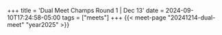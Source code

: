 +++
title = 'Dual Meet Champs Round 1 | Dec 13'
date = 2024-09-10T17:24:58-05:00
tags = ["meets"]
+++
{{< meet-page "20241214-dual-meet" "year2025" >}}
